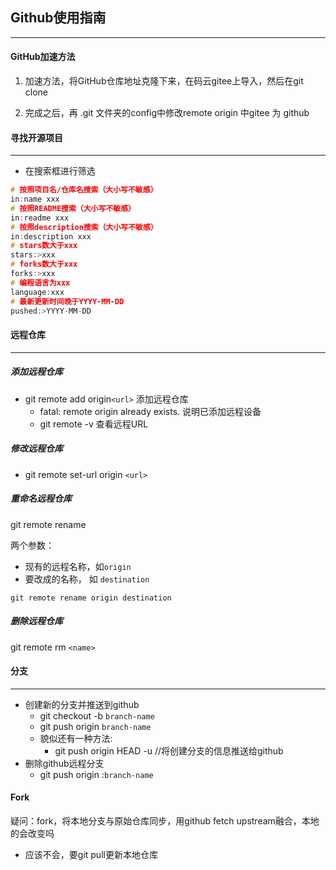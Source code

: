 ## Github使用指南

***

#### GitHub加速方法

1. 加速方法，将GitHub仓库地址克隆下来，在码云gitee上导入，然后在git clone

2. 完成之后，再 .git 文件夹的config中修改remote origin 中gitee 为 github

#### 寻找开源项目

***

* 在搜索框进行筛选

```c
# 按照项目名/仓库名搜索（大小写不敏感）
in:name xxx
# 按照README搜索（大小写不敏感）
in:readme xxx
# 按照description搜索（大小写不敏感）
in:description xxx
# stars数大于xxx
stars:>xxx
# forks数大于xxx
forks:>xxx
# 编程语言为xxx
language:xxx
# 最新更新时间晚于YYYY-MM-DD
pushed:>YYYY-MM-DD
```

#### 远程仓库

***

##### 添加远程仓库

* git remote add origin`<url>`  添加远程仓库
  * fatal: remote origin already exists. 说明已添加远程设备
  * git remote -v       查看远程URL

##### 修改远程仓库

* git remote set-url origin `<url>`

##### 重命名远程仓库

git remote rename 

两个参数：

* 现有的远程名称，如`origin`
* 要改成的名称， 如  `destination`

`git remote rename origin destination`

##### 删除远程仓库

git remote rm `<name>`

#### 分支

***

* 创建新的分支并推送到github
  * git checkout -b `branch-name`
  * git push origin `branch-name`
  * 貌似还有一种方法:
    * git push origin HEAD -u //将创建分支的信息推送给github
* 删除github远程分支
  * git push origin :`branch-name`

#### Fork

疑问：fork，将本地分支与原始仓库同步，用github fetch upstream融合，本地的会改变吗

* 应该不会，要git pull更新本地仓库
